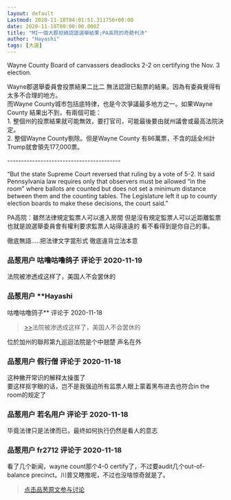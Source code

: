 ```yaml
---
layout: default
Lastmod: 2020-11-18T04:01:51.311756+00:00
date: 2020-11-18T00:00:00.000Z
title: "MI一個大郡拒絕認證選舉結果;PA高院的奇葩判決"
author: "Hayashi"
tags: [大選]
---
```


Wayne County Board of canvassers deadlocks 2-2 on certifying the Nov. 3 election.  
  
Wayne郡選舉委員會投票結果二比二 無法認證已點票的結果。因為有委員覺得有太多不合理的地方。  
而Wayne County城市包括底特律，也是今次爭議最多地方之一。如果Wayne County 結果出不到，有兩個可能：  
1\. 整個州的投票結果就可能無效，要打官司，可能最後要由就州議會或最高法院決定。  
2\. 整個Wayne County剔除。但是Wayne County 有86萬票，不含的話全州計Trump就會領先177,000票。  
  
  
\-----------------------------------------  
  
“But the state Supreme Court reversed that ruling by a vote of 5-2. It said Pennsylvania law requires only that observers must be allowed “in the room” where ballots are counted but does not set a minimum distance between them and the counting tables. The Legislature left it up to county election boards to make these decisions, the court said.”  
  
PA高院：雖然法律規定監票人可以進入房間 但是沒有規定監票人可以近距離監票 也就是說選舉委員會有權利要求監票人站得遠遠的 看不看得到是你自己的事。  
  
徹底無語.....把法律文字當形式 徹底違背立法本意

            
### 品葱用户 **咕噜咕噜鸽子** 评论于 2020-11-19
        
法院被渗透成这样了，美国人不会罢休的
        


            
### 品葱用户 **Hayashi 
咕噜咕噜鸽子** 评论于 2020-11-18
        
> [\>>]( "/article/item_id-547310#")法院被渗透成这样了，美国人不会罢休的

  
位於加州的聯邦第九巡迴法院是个中翘楚 声名在外
        


            
### 品葱用户 **假行僧** 评论于 2020-11-18
        
这种撇开常识的解释太操蛋了  
要这样抠字眼的话，岂不是我强迫所有监票人眼上蒙着黑布进去也符合in the room的规定了
        


            
### 品葱用户 **若名用户** 评论于 2020-11-18
        
毕竟法律只是法律而已，最终如何执行仍然是看人的意志
        


            
### 品葱用户 **fr2712** 评论于 2020-11-18
        
看了几个新闻，wayne count那个4-0 certify了，不过要audit几个out-of-balance precinct。川普又瞎推呢，不过也没啥惊奇就是了。
        






> [点击品葱原文参与讨论](https://pincong.rocks/article/26497)

